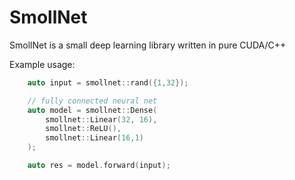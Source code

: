 # SmollNet

SmollNet is a small deep learning library written in pure CUDA/C++


Example usage:

```cpp
    auto input = smollnet::rand({1,32});

    // fully connected neural net
    auto model = smollnet::Dense(
        smollnet::Linear(32, 16),
        smollnet::ReLU(),
        smollnet::Linear(16,1)
    );

    auto res = model.forward(input);
```
